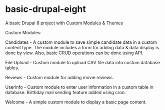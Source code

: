 # basic-drupal-eight
A basic Drupal 8 project with Custom Modules &amp; Themes

Custom Modules:

Candidates - A custom module to save simple candidate data in a custom content type. The module includes a form for adding data & data display is done by view. Also, basic CRUD operations can be done using API.

File Upload - Custom module to upload CSV file data into custom database tables.

Reviews - Custom module for adding movie reviews.

Userinfo - Custom module to enter user information in a custom table in database. Birthday mail sending feature added using cron.

Welcome - A simple custom module to display a basic page content.